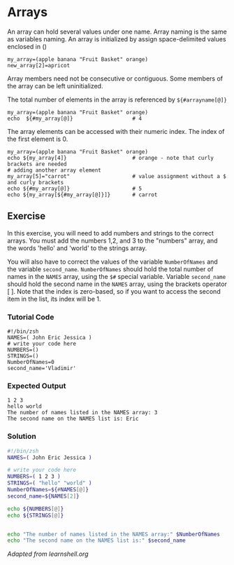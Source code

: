 # Arrays

An array can hold several values under one name. Array naming is the same as variables naming.
An array is initialized by assign space-delimited values enclosed in ()

    my_array=(apple banana "Fruit Basket" orange)
    new_array[2]=apricot

Array members need not be consecutive or contiguous. Some members of the array can be left uninitialized.

The total number of elements in the array is referenced by `${#arrayname[@]}`

    my_array=(apple banana "Fruit Basket" orange)
    echo  ${#my_array[@]}                   # 4

The array elements can be accessed with their numeric index. The index of the first element is 0.

    my_array=(apple banana "Fruit Basket" orange)
    echo ${my_array[4]}                     # orange - note that curly brackets are needed
    # adding another array element
    my_array[5]="carrot"                    # value assignment without a $ and curly brackets
    echo ${#my_array[@]}                    # 5
    echo ${my_array[${#my_array[@]}]}       # carrot

## Exercise

In this exercise, you will need to add numbers and strings to the correct arrays. You must add the numbers 1,2, and 3 to the "numbers" array, and the words 'hello' and 'world' to the strings array.

You will also have to correct the values of the variable `NumberOfNames` and the variable `second_name`. `NumberOfNames` should hold the total number of names in the `NAMES` array, using the `$#` special variable. Variable `second_name` should hold the second name in the `NAMES` array, using the brackets operator [ ]. Note that the index is zero-based, so if you want to access the second item in the list, its index will be 1.

### Tutorial Code

    #!/bin/zsh
    NAMES=( John Eric Jessica )
    # write your code here
    NUMBERS=()
    STRINGS=()
    NumberOfNames=0
    second_name='Vladimir'

### Expected Output

    1 2 3
    hello world
    The number of names listed in the NAMES array: 3
    The second name on the NAMES list is: Eric

### Solution

```zsh
#!/bin/zsh
NAMES=( John Eric Jessica )

# write your code here
NUMBERS=( 1 2 3 )
STRINGS=( "hello" "world" )
NumberOfNames=${#NAMES[@]}
second_name=${NAMES[2]}

echo ${NUMBERS[@]}
echo ${STRINGS[@]}


echo "The number of names listed in the NAMES array:" $NumberOfNames
echo "The second name on the NAMES list is:" $second_name
```
*Adapted from learnshell.org*
